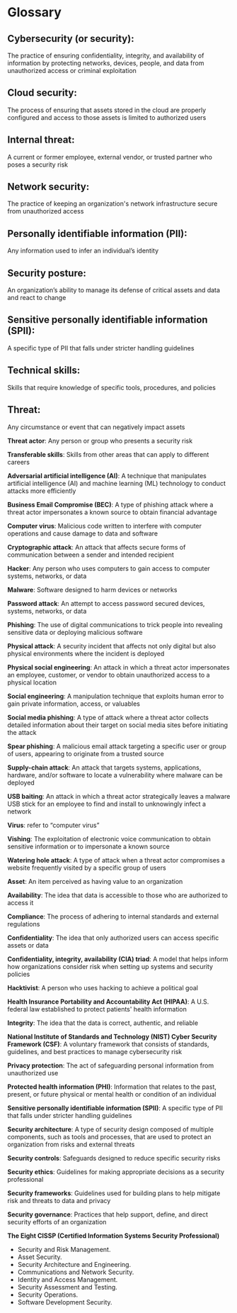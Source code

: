 # Glossary

## **Cybersecurity (or security)**: 
The practice of ensuring confidentiality, integrity, and availability of information by protecting networks, devices, people, and data from unauthorized access or criminal exploitation

## **Cloud security**:
The process of ensuring that assets stored in the cloud are properly configured and access to those assets is limited to authorized users

## **Internal threat**: 
A current or former employee, external vendor, or trusted partner who poses a security risk

##  **Network security**: 
The practice of keeping an organization's network infrastructure secure from unauthorized access

##  **Personally identifiable information (PII)**: 
Any information used to infer an individual’s identity

##  **Security posture**:
An organization’s ability to manage its defense of critical assets and data and react to change 

## **Sensitive personally identifiable information (SPII)**: 
A specific type of PII that falls under stricter handling guidelines

## **Technical skills**: 
Skills that require knowledge of specific tools, procedures, and policies 

## **Threat**: 
Any circumstance or event that can negatively impact assets

**Threat actor**: Any person or group who presents a security risk

**Transferable skills**: Skills from other areas that can apply to different careers 

**Adversarial artificial intelligence (AI)**: A technique that manipulates artificial intelligence (AI) and machine learning (ML) technology to conduct attacks more efficiently 

**Business Email Compromise (BEC)**: A type of phishing attack where a threat actor impersonates a known source to obtain financial advantage

**Computer virus**: Malicious code written to interfere with computer operations and cause damage to data and software

**Cryptographic attack**: An attack that affects secure forms of communication between a sender and intended recipient

**Hacker**: Any person who uses computers to gain access to computer systems, networks, or data

**Malware**: Software designed to harm devices or networks

**Password attack**: An attempt to access password secured devices, systems, networks, or data

**Phishing**: The use of digital communications to trick people into revealing sensitive data or deploying malicious software

**Physical attack**: A security incident that affects not only digital but also physical environments where the incident is deployed

**Physical social engineering**: An attack in which a threat actor impersonates an employee, customer, or vendor to obtain unauthorized access to a physical location

**Social engineering**: A manipulation technique that exploits human error to gain private information, access, or valuables

**Social media phishing**: A type of attack where a threat actor collects detailed information about their target on social media sites before initiating the attack

**Spear phishing**: A malicious email attack targeting a specific user or group of users, appearing to originate from a trusted source

**Supply-chain attack**: An attack that targets systems, applications, hardware, and/or software to locate a vulnerability where malware can be deployed

**USB baiting**: An attack in which a threat actor strategically leaves a malware USB stick for an employee to find and install to unknowingly infect a network

**Virus**: refer to “computer virus”

**Vishing**: The exploitation of electronic voice communication to obtain sensitive information or to impersonate a known source

**Watering hole attack**: A type of attack when a threat actor compromises a website frequently visited by a specific group of users

**Asset**: An item perceived as having value to an organization 

**Availability**: The idea that data is accessible to those who are authorized to access it

**Compliance**: The process of adhering to internal standards and external regulations

**Confidentiality**: The idea that only authorized users can access specific assets or data

**Confidentiality, integrity, availability (CIA) triad**: A model that helps inform how organizations consider risk when setting up systems and security policies

**Hacktivist**: A person who uses hacking to achieve a political goal

**Health Insurance Portability and Accountability Act (HIPAA)**: A U.S. federal law established to protect patients' health information

**Integrity**: The idea that the data is correct, authentic, and reliable

**National Institute of Standards and Technology (NIST) Cyber Security Framework (CSF)**: A voluntary framework that consists of standards, guidelines, and best practices to manage cybersecurity risk

**Privacy protection**: The act of safeguarding personal information from unauthorized use

**Protected health information (PHI)**: 
 Information that relates to the past, present, or future physical or mental health or condition of an individual

**Sensitive personally identifiable information (SPII)**: 
 A specific type of PII that falls under stricter handling guidelines

**Security architecture**: 
 A type of security design composed of multiple components, such as tools and processes, that are used to protect an organization from risks and external threats

**Security controls**: 
 Safeguards designed to reduce specific security risks

**Security ethics**: 
 Guidelines for making appropriate decisions as a security professional

**Security frameworks**:
 Guidelines used for building plans to help mitigate risk and threats to data and privacy

**Security governance**: 
 Practices that help support, define, and direct security efforts of an organization

**The Eight CISSP (Certified Information Systems Security Professional)**
 - Security and Risk Management.
 - Asset Security.
 - Security Architecture and Engineering.
 - Communications and Network Security.
 - Identity and Access Management.
 - Security Assessment and Testing.
 - Security Operations.
 - Software Development Security.

